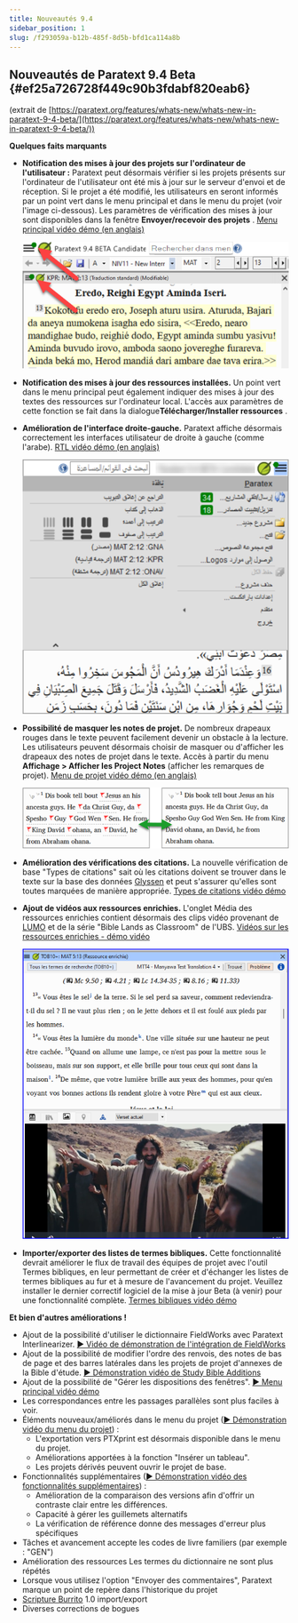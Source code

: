 ```yaml
---
title: Nouveautés 9.4
sidebar_position: 1
slug: /f293059a-b12b-485f-8d5b-bfd1ca114a8b
---
```


## **Nouveautés de Paratext 9.4 Beta** {#ef25a726728f449c90b3fdabf820eab6}

(extrait de [https://paratext.org/features/whats-new/whats-new-in-paratext-9-4-beta/](https://paratext.org/features/whats-new/whats-new-in-paratext-9-4-beta/))

**Quelques faits marquants**

- **Notification des mises à jour des projets sur l'ordinateur de l'utilisateur :** Paratext peut désormais vérifier si les projets présents sur l'ordinateur de l'utilisateur ont été mis à jour sur le serveur d'envoi et de réception. Si le projet a été modifié, les utilisateurs en seront informés par un point vert dans le menu principal et dans le menu du projet (voir l'image ci-dessous). Les paramètres de vérification des mises à jour sont disponibles dans la fenêtre **Envoyer/recevoir des projets** . [Menu principal vidéo démo (en anglais)](https://paratext.org/features/whats-new/whats-new-in-paratext-9-4-beta/?vimeography_gallery=157\&vimeography_video=857678678)

  ![](./1373747243.png)

- **Notification des mises à jour des ressources installées.** Un point vert dans le menu principal peut également indiquer des mises à jour des textes des ressources sur l'ordinateur local. L'accès aux paramètres de cette fonction se fait dans la dialogue**Télécharger/Installer ressources** .

- **Amélioration de l'interface droite-gauche.** Paratext affiche désormais correctement les interfaces utilisateur de droite à gauche (comme l'arabe). [RTL vidéo démo (en anglais)](https://paratext.org/features/whats-new/whats-new-in-paratext-9-4-beta/?vimeography_gallery=157\&vimeography_video=858761461)

  ![](./1418167455.png)

- **Possibilité de masquer les notes de projet.** De nombreux drapeaux rouges dans le texte peuvent facilement devenir un obstacle à la lecture. Les utilisateurs peuvent désormais choisir de masquer ou d'afficher les drapeaux des notes de projet dans le texte. Accès à partir du menu **Affichage > Afficher les Project Notes** (afficher les remarques de projet). [Menu de projet vidéo démo (en anglais)](https://paratext.org/features/whats-new/whats-new-in-paratext-9-4-beta/?vimeography_gallery=157\&vimeography_video=857939433)

  ![](./1989155401.png)

- **Amélioration des vérifications des citations.** La nouvelle vérification de base "Types de citations" sait où les citations doivent se trouver dans le texte sur la base des données [Glyssen](https://software.sil.org/glyssen/) et peut s'assurer qu'elles sont toutes marquées de manière appropriée. [Types de citations vidéo démo](https://paratext.org/features/whats-new/whats-new-in-paratext-9-4-beta/?vimeography_gallery=157\&vimeography_video=859138745)

- **Ajout de vidéos aux ressources enrichies.** L'onglet Média des ressources enrichies contient désormais des clips vidéo provenant de [LUMO](https://lumoproject.com/) et de la série "Bible Lands as Classroom" de l'UBS. [Vidéos sur les ressources enrichies - démo vidéo](https://paratext.org/features/whats-new/whats-new-in-paratext-9-4-beta/?vimeography_gallery=157\&vimeography_video=858761461)

  ![](./119495186.png)

- **Importer/exporter des listes de termes bibliques.** Cette fonctionnalité devrait améliorer le flux de travail des équipes de projet avec l'outil Termes bibliques, en leur permettant de créer et d'échanger les listes de termes bibliques au fur et à mesure de l'avancement du projet. Veuillez installer le dernier correctif logiciel de la mise à jour Beta (à venir) pour une fonctionnalité complète. [Termes bibliques vidéo démo](https://paratext.org/features/whats-new/whats-new-in-paratext-9-4-beta/?vimeography_gallery=157\&vimeography_video=858020833)

**Et bien d'autres améliorations !**

- Ajout de la possibilité d'utiliser le dictionnaire FieldWorks avec Paratext Interlinearizer. [▶ Vidéo de démonstration de l'intégration de FieldWorks](https://paratext.org/features/whats-new/whats-new-in-paratext-9-4-beta/?vimeography_gallery=157\&vimeography_video=859073261)
- Ajout de la possibilité de modifier l'ordre des renvois, des notes de bas de page et des barres latérales dans les projets de projet d'annexes de la Bible d'étude. [▶ Démonstration vidéo de Study Bible Additions](https://paratext.org/features/whats-new/whats-new-in-paratext-9-4-beta/?vimeography_gallery=157\&vimeography_video=858761672)
- Ajout de la possibilité de "Gérer les dispositions des fenêtres". [▶ Menu principal vidéo démo](https://paratext.org/features/whats-new/whats-new-in-paratext-9-4-beta/?vimeography_gallery=157\&vimeography_video=857678678)
- Les correspondances entre les passages parallèles sont plus faciles à voir.
- Éléments nouveaux/améliorés dans le menu du projet ([▶ Démonstration vidéo du menu du projet](https://paratext.org/features/whats-new/whats-new-in-paratext-9-4-beta/?vimeography_gallery=157\&vimeography_video=857939433)) :
  - L'exportation vers PTXprint est désormais disponible dans le menu du projet.
  - Améliorations apportées à la fonction "Insérer un tableau".
  - Les projets dérivés peuvent ouvrir le projet de base.
- Fonctionnalités supplémentaires ([▶ Démonstration vidéo des fonctionnalités supplémentaires](https://paratext.org/features/whats-new/whats-new-in-paratext-9-4-beta/?vimeography_gallery=157\&vimeography_video=859466352)) :
  - Amélioration de la comparaison des versions afin d'offrir un contraste clair entre les différences.
  - Capacité à gérer les guillemets alternatifs
  - La vérification de référence donne des messages d'erreur plus spécifiques
- Tâches et avancement accepte les codes de livre familiers (par exemple : "GEN")
- Amélioration des ressources Les termes du dictionnaire ne sont plus répétés
- Lorsque vous utilisez l'option "Envoyer des commentaires", Paratext marque un point de repère dans l'historique du projet
- [Scripture Burrito](https://docs.burrito.bible/en/latest/) 1.0 import/export
- Diverses corrections de bogues

